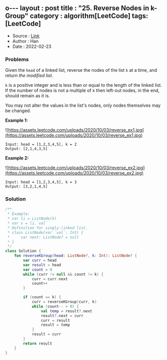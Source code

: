 o---
layout : post
title : "25. Reverse Nodes in k-Group"
category : algorithm[LeetCode]
tags: [LeetCode]
---

* Source : [Link](https://leetcode.com/problems/reverse-nodes-in-k-group/)
* Author : Han
* Date   : 2022-02-23

### Problems
Given the `head` of a linked list, reverse the nodes of the list `k` at a time, and return *the modified list*.

`k` is a positive integer and is less than or equal to the length of the linked list. If the number of nodes is not a multiple of `k` then left-out nodes, in the end, should remain as it is.

You may not alter the values in the list's nodes, only nodes themselves may be changed.

**Example 1:**

![https://assets.leetcode.com/uploads/2020/10/03/reverse_ex1.jpg](https://assets.leetcode.com/uploads/2020/10/03/reverse_ex1.jpg)

```
Input: head = [1,2,3,4,5], k = 2
Output: [2,1,4,3,5]

```

**Example 2:**

![https://assets.leetcode.com/uploads/2020/10/03/reverse_ex2.jpg](https://assets.leetcode.com/uploads/2020/10/03/reverse_ex2.jpg)

```
Input: head = [1,2,3,4,5], k = 3
Output: [3,2,1,4,5]

```

### Solution

```kotlin
/**
 * Example:
 * var li = ListNode(5)
 * var v = li.`val`
 * Definition for singly-linked list.
 * class ListNode(var `val`: Int) {
 *     var next: ListNode? = null
 * }
 */
class Solution {
    fun reverseKGroup(head: ListNode?, k: Int): ListNode? {
        var curr = head
        var result = head
        var count = 0
        while (curr != null && count != k) {
            curr = curr.next
            count++
        }

        if (count == k) {
            curr = reverseKGroup(curr, k)
            while (count-- > 0) {
                val temp = result?.next
                result?.next = curr
                curr = result
                result = temp
            }
            result = curr
        }
        return result
    }
}
```
